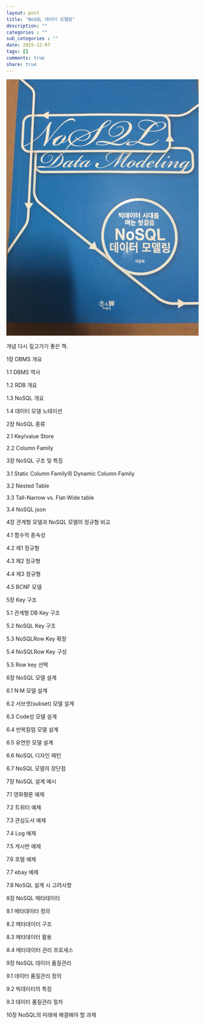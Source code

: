 ```yaml
---
layout: post
title: "NoSQL 데이터 모델링"
description: ""
categories : ""
sub_categories : ""
date: 2015-12-07
tags: []
comments: true
share: true
---
```


  

  

![](/assets/images/posts/401/2708EE37566BAE9D16F00A.JPEG)

  

  

  

개념 다시 짚고가기 좋은 책.

  

  

  

  

1장 DBMS 개요

1.1 DBMS 역사

1.2 RDB 개요

1.3 NoSQL 개요

1.4 데이터 모델 노테이션

  

2장 NoSQL 종류

2.1 Key/value Store

2.2 Column Family

  

3장 NoSQL 구조 및 특징

3.1 Static Column Family와 Dynamic Column Family

3.2 Nested Table

3.3 Tall-Narrow vs. Flat-Wide table

3.4 NoSQL json

  

4장 관계형 모델과 NoSQL 모델의 정규형 비교

4.1 함수적 종속성

4.2 제1 정규형

4.3 제2 정규형

4.4 제3 정규형

4.5 BCNF 모델

  

5장 Key 구조

5.1 관계형 DB Key 구조

5.2 NoSQL Key 구조

5.3 NoSQLRow Key 확장

5.4 NoSQLRow Key 구성

5.5 Row key 선택

  

6장 NoSQL 모델 설계

6.1 N:M 모델 설계

6.2 서브셋(subset) 모델 설계

6.3 Code성 모델 설계

6.4 반복칼럼 모델 설계

6.5 유연한 모델 설계

6.6 NoSQL 디자인 패턴

6.7 NoSQL 모델의 장단점

  

7장 NoSQL 설계 예시

7.1 영화평론 예제

7.2 트위터 예제

7.3 관심도서 예제

7.4 Log 예제

7.5 게시판 예제

7.6 호텔 예제

7.7 ebay 예제

7.8 NoSQL 설계 시 고려사항

  

8장 NoSQL 메타데이터

8.1 메타데이터 정의

8.2 메타데이터 구조

8.3 메타데이터 활용

8.4 메타데이터 관리 프로세스

  

9장 NoSQL 데이터 품질관리

9.1 데이터 품질관리 정의

9.2 빅데이터의 특징

9.3 데이터 품질관리 절차

  

10장 NoSQL의 미래에 해결해야 할 과제  

